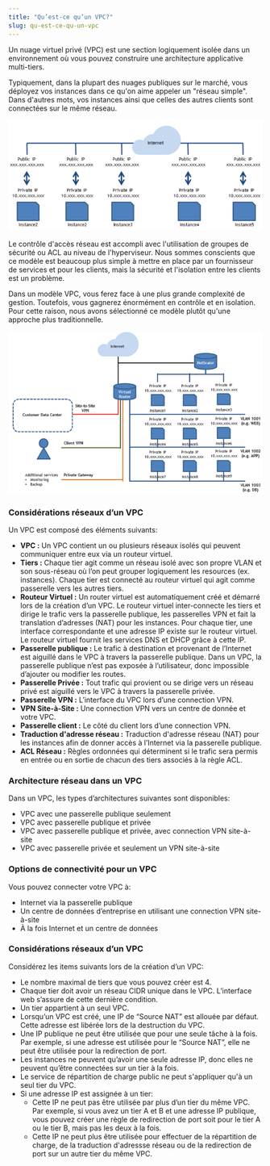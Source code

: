 ```yaml
---
title: "Qu’est-ce qu’un VPC?"
slug: qu-est-ce-qu-un-vpc
---
```


Un nuage virtuel privé (VPC) est une section logiquement isolée dans un environnement où vous pouvez construire une architecture applicative multi-tiers.

Typiquement, dans la plupart des nuages publiques sur le marché, vous déployez vos instances dans ce qu'on aime appeler un "réseau simple". Dans d'autres mots, vos instances ainsi que celles des autres clients sont connectées sur le même réseau.

![Réseau simple](/assets/what-is-a-vpc-1.png)

Le contrôle d'accès réseau est accompli avec l'utilisation de groupes de sécurité ou ACL au niveau de l'hyperviseur. Nous sommes conscients que ce modèle est beaucoup plus simple à mettre en place par un fournisseur de services et pour les clients, mais la sécurité et l'isolation entre les clients est un problème.

Dans un modèle VPC, vous ferez face à une plus grande complexité de gestion. Toutefois, vous gagnerez énormément en contrôle et en isolation. Pour cette raison, nous avons sélectionné ce modèle plutôt qu'une approche plus traditionnelle.

![Réseau modèle VPC](/assets/what-is-a-vpc-2.png)

### Considérations réseaux d’un VPC
Un VPC est composé des éléments suivants:

- **VPC :** Un VPC contient un ou plusieurs réseaux isolés qui peuvent communiquer entre eux via un routeur virtuel.
- **Tiers :** Chaque tier agit comme un réseau isolé avec son propre VLAN et son sous-réseau où l’on peut grouper logiquement les resources (ex. instances). Chaque tier est connecté au routeur virtuel qui agit comme passerelle vers les autres tiers.
- **Routeur Virtuel :** Un router virtuel est automatiquement créé et démarré lors de la création d’un VPC. Le routeur virtuel inter-connecte les tiers et dirige le trafic vers la passerelle publique, les passerelles VPN et fait la translation d’adresses (NAT) pour les instances. Pour chaque tier, une interface correspondante et une adresse IP existe sur le routeur virtuel. Le routeur virtuel fournit les services DNS et DHCP grâce à cette IP.
- **Passerelle publique :** Le trafic à destination et provenant de l’Internet est aiguillé dans le VPC à travers la passerelle publique. Dans un VPC, la passerelle publique n’est pas exposée à l’utilisateur, donc impossible d’ajouter ou modifier les routes.
- **Passerelle Privée :** Tout trafic qui provient ou se dirige vers un réseau privé est aiguillé vers le VPC à travers la passerelle privée.
- **Passerelle VPN :** L’interface du VPC lors d’une connection VPN.
- **VPN Site-à-Site :** Une connection VPN vers un centre de donnée et votre VPC.
- **Passerelle client :** Le côté du client lors d’une connection VPN.
- **Traduction d'adresse réseau :** Traduction d'adresse réseau (NAT) pour les instances afin de donner accès à l’Internet via la passerelle publique.
- **ACL Réseau :** Règles ordonnées qui déterminent si le trafic sera permis en entrée ou en sortie de chacun des tiers associés à la règle ACL.

### Architecture réseau dans un VPC
Dans un VPC, les types d’architectures suivantes sont disponibles:

- VPC avec une passerelle publique seulement
- VPC avec passerelle publique et privée
- VPC avec passerelle publique et privée, avec connection VPN site-à-site
- VPC avec passerelle privée et seulement un VPN site-à-site

### Options de connectivité pour un VPC
Vous pouvez connecter votre VPC à:

- Internet via la passerelle publique
- Un centre de données d’entreprise en utilisant une connection VPN site-à-site
- À la fois Internet et un centre de données

### Considérations réseaux d’un VPC
Considérez les items suivants lors de la création d’un VPC:

- Le nombre maximal de tiers que vous pouvez créer est 4.
- Chaque tier doit avoir un réseau CIDR unique dans le VPC. L’interface web s’assure de cette dernière condition.
- Un tier appartient à un seul VPC.
- Lorsqu’un VPC est créé, une IP de “Source NAT” est allouée par défaut. Cette adresse est libérée lors de la destruction du VPC.
- Une IP publique ne peut être utilisée que pour une seule tâche à la fois. Par exemple, si une adresse est utilisée pour le “Source NAT”, elle ne peut être utilisée pour la redirection de port.
- Les instances ne peuvent qu’avoir une seule adresse IP, donc elles ne peuvent qu’être connectées sur un tier à la fois.
- Le service de répartition de charge public ne peut s'appliquer qu'à un seul tier du VPC.
- Si une adresse IP est assignée à un tier:
   - Cette IP ne peut pas être utilisée par plus d’un tier du même VPC. Par exemple, si vous avez un tier A et B et une adresse IP publique, vous pouvez créer une règle de redirection de port soit pour le tier A ou le tier B, mais pas les deux à la fois.
   - Cette IP ne peut plus être utilisée pour effectuer de la répartition de charge, de la traduction d'adressse réseau ou de la redirection de port sur un autre tier du même VPC.

